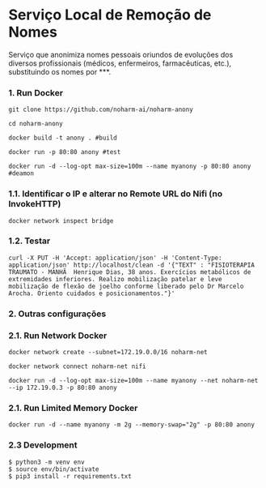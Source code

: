 # Serviço Local de Remoção de Nomes

Serviço que anonimiza nomes pessoais oriundos de evoluções dos diversos profissionais (médicos, enfermeiros, farmacêuticas, etc.), substituindo os nomes por ***.

### 1. Run Docker

```
git clone https://github.com/noharm-ai/noharm-anony

cd noharm-anony

docker build -t anony . #build

docker run -p 80:80 anony #test

docker run -d --log-opt max-size=100m --name myanony -p 80:80 anony #deamon
```

### 1.1. Identificar o IP e alterar no Remote URL do Nifi (no InvokeHTTP)

```
docker network inspect bridge
```

### 1.2. Testar

```
curl -X PUT -H 'Accept: application/json' -H 'Content-Type: application/json' http://localhost/clean -d '{"TEXT" : "FISIOTERAPIA TRAUMATO - MANHÃ  Henrique Dias, 38 anos. Exercícios metabólicos de extremidades inferiores. Realizo mobilização patelar e leve mobilização de flexão de joelho conforme liberado pelo Dr Marcelo Arocha. Oriento cuidados e posicionamentos."}'
```

### 2. Outras configurações

### 2.1. Run Network Docker

```
docker network create --subnet=172.19.0.0/16 noharm-net

docker network connect noharm-net nifi

docker run -d --log-opt max-size=100m --name myanony --net noharm-net --ip 172.19.0.3 -p 80:80 anony
```

### 2.1. Run Limited Memory Docker

```
docker run -d --name myanony -m 2g --memory-swap="2g" -p 80:80 anony
```

### 2.3 Development

```
$ python3 -m venv env
$ source env/bin/activate
$ pip3 install -r requirements.txt
```
